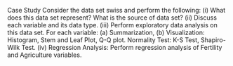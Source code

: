 Case Study
Consider the data set swiss and perform the following:
(i) What does this data set represent? What is the source of data set?
(ii) Discuss each variable and its data type.
(iii) Perform exploratory data analysis on this data set.
For each variable: (a) Summarization, (b) Visualization: Histogram, Stem and Leaf Plot,
Q-Q plot. Normality Test: K-S Test, Shapiro-Wilk Test.
(iv) Regression Analysis: Perform regression analysis of Fertility and Agriculture variables.
